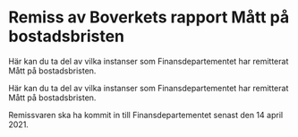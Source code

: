 # Remiss av Boverkets rapport Mått på bostadsbristen

Här kan du ta del av vilka instanser som Finansdepartementet har remitterat Mått på bostadsbristen.

Här kan du ta del av vilka instanser som Finansdepartementet har remitterat Mått på bostadsbristen.

Remissvaren ska ha kommit in till Finansdepartementet senast den 14 april 2021.
